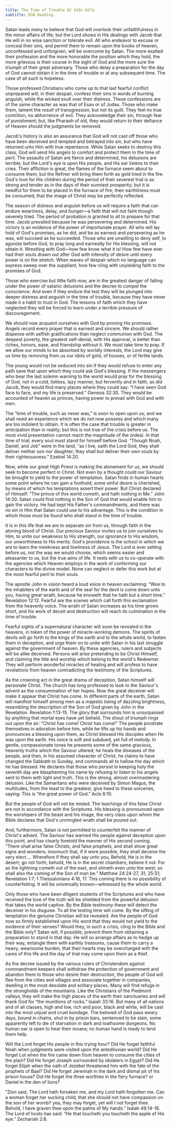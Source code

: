 ```yaml
---
title: The Time of Trouble GC 620c-627a
subtitle: EGW Reading
---
```


Satan leads many to believe that God will overlook their unfaithfulness in the minor affairs of life; but the Lord shows in His dealings with Jacob that He will in no wise sanction or tolerate evil. All who endeavor to excuse or conceal their sins, and permit them to remain upon the books of heaven, unconfessed and unforgiven, will be overcome by Satan. The more exalted their profession and the more honorable the position which they hold, the more grievous is their course in the sight of God and the more sure the triumph of their great adversary. Those who delay a preparation for the day of God cannot obtain it in the time of trouble or at any subsequent time. The case of all such is hopeless.

Those professed Christians who come up to that last fearful conflict unprepared will, in their despair, confess their sins in words of burning anguish, while the wicked exult over their distress. These confessions are of the same character as was that of Esau or of Judas. Those who make them, lament the _result_ of transgression, but not its guilt. They feel no true contrition, no abhorrence of evil. They acknowledge their sin, through fear of punishment; but, like Pharaoh of old, they would return to their defiance of Heaven should the judgments be removed.

Jacob's history is also an assurance that God will not cast off those who have been deceived and tempted and betrayed into sin, but who have returned unto Him with true repentance. While Satan seeks to destroy this class, God will send His angels to comfort and protect them in the time of peril. The assaults of Satan are fierce and determined, his delusions are terrible; but the Lord's eye is upon His people, and His ear listens to their cries. Their affliction is great, the flames of the furnace seem about to consume them; but the Refiner will bring them forth as gold tried in the fire. God's love for His children during the period of their severest trial is as strong and tender as in the days of their sunniest prosperity; but it is needful for them to be placed in the furnace of fire; their earthliness must be consumed, that the image of Christ may be perfectly reflected.

The season of distress and anguish before us will require a faith that can endure weariness, delay, and hunger—a faith that will not faint though severely tried. The period of probation is granted to all to prepare for that time. Jacob prevailed because he was persevering and determined. His victory is an evidence of the power of importunate prayer. All who will lay hold of God's promises, as he did, and be as earnest and persevering as he was, will succeed as he succeeded. Those who are unwilling to deny self, to agonize before God, to pray long and earnestly for His blessing, will not obtain it. Wrestling with God—how few know what it is! How few have ever had their souls drawn out after God with intensity of desire until every power is on the stretch. When waves of despair which no language can express sweep over the suppliant, how few cling with unyielding faith to the promises of God.

Those who exercise but little faith now, are in the greatest danger of falling under the power of satanic delusions and the decree to compel the conscience. And even if they endure the test they will be plunged into deeper distress and anguish in the time of trouble, because they have never made it a habit to trust in God. The lessons of faith which they have neglected they will be forced to learn under a terrible pressure of discouragement.

We should now acquaint ourselves with God by proving His promises. Angels record every prayer that is earnest and sincere. We should rather dispense with selfish gratifications than neglect communion with God. The deepest poverty, the greatest self-denial, with His approval, is better than riches, honors, ease, and friendship without it. We must take time to pray. If we allow our minds to be absorbed by worldly interests, the Lord may give us time by removing from us our idols of gold, of houses, or of fertile lands.

The young would not be seduced into sin if they would refuse to enter any path save that upon which they could ask God's blessing. If the messengers who bear the last solemn warning to the world would pray for the blessing of God, not in a cold, listless, lazy manner, but fervently and in faith, as did Jacob, they would find many places where they could say: “I have seen God face to face, and my life is preserved.” Genesis 32:30. They would be accounted of heaven as princes, having power to prevail with God and with men.

The “time of trouble, such as never was,” is soon to open upon us; and we shall need an experience which we do not now possess and which many are too indolent to obtain. It is often the case that trouble is greater in anticipation than in reality; but this is not true of the crisis before us. The most vivid presentation cannot reach the magnitude of the ordeal. In that time of trial, every soul must stand for himself before God. “Though Noah, Daniel, and Job” were in the land, “as I live, saith the Lord God, they shall deliver neither son nor daughter; they shall but deliver their own souls by their righteousness.” Ezekiel 14:20.

Now, while our great High Priest is making the atonement for us, we should seek to become perfect in Christ. Not even by a thought could our Saviour be brought to yield to the power of temptation. Satan finds in human hearts some point where he can gain a foothold; some sinful desire is cherished, by means of which his temptations assert their power. But Christ declared of Himself: “The prince of this world cometh, and hath nothing in Me.” John 14:30. Satan could find nothing in the Son of God that would enable him to gain the victory. He had kept His Father's commandments, and there was no sin in Him that Satan could use to his advantage. This is the condition in which those must be found who shall stand in the time of trouble.

It is in this life that we are to separate sin from us, through faith in the atoning blood of Christ. Our precious Saviour invites us to join ourselves to Him, to unite our weakness to His strength, our ignorance to His wisdom, our unworthiness to His merits. God's providence is the school in which we are to learn the meekness and lowliness of Jesus. The Lord is ever setting before us, not the way we would choose, which seems easier and pleasanter to us, but the true aims of life. It rests with us to co-operate with the agencies which Heaven employs in the work of conforming our characters to the divine model. None can neglect or defer this work but at the most fearful peril to their souls.

The apostle John in vision heard a loud voice in heaven exclaiming: “Woe to the inhabiters of the earth and of the sea! for the devil is come down unto you, having great wrath, because he knoweth that he hath but a short time.” Revelation 12:12. Fearful are the scenes which call forth this exclamation from the heavenly voice. The wrath of Satan increases as his time grows short, and his work of deceit and destruction will reach its culmination in the time of trouble.

Fearful sights of a supernatural character will soon be revealed in the heavens, in token of the power of miracle-working demons. The spirits of devils will go forth to the kings of the earth and to the whole world, to fasten them in deception, and urge them on to unite with Satan in his last struggle against the government of heaven. By these agencies, rulers and subjects will be alike deceived. Persons will arise pretending to be Christ Himself, and claiming the title and worship which belong to the world's Redeemer. They will perform wonderful miracles of healing and will profess to have revelations from heaven contradicting the testimony of the Scriptures.

As the crowning act in the great drama of deception, Satan himself will personate Christ. The church has long professed to look to the Saviour's advent as the consummation of her hopes. Now the great deceiver will make it appear that Christ has come. In different parts of the earth, Satan will manifest himself among men as a majestic being of dazzling brightness, resembling the description of the Son of God given by John in the Revelation. Revelation 1:13-15. The glory that surrounds him is unsurpassed by anything that mortal eyes have yet beheld. The shout of triumph rings out upon the air: “Christ has come! Christ has come!” The people prostrate themselves in adoration before him, while he lifts up his hands and pronounces a blessing upon them, as Christ blessed His disciples when He was upon the earth. His voice is soft and subdued, yet full of melody. In gentle, compassionate tones he presents some of the same gracious, heavenly truths which the Saviour uttered; he heals the diseases of the people, and then, in his assumed character of Christ, he claims to have changed the Sabbath to Sunday, and commands all to hallow the day which he has blessed. He declares that those who persist in keeping holy the seventh day are blaspheming his name by refusing to listen to his angels sent to them with light and truth. This is the strong, almost overmastering delusion. Like the Samaritans who were deceived by Simon Magus, the multitudes, from the least to the greatest, give heed to these sorceries, saying: This is “the great power of God.” Acts 8:10.

But the people of God will not be misled. The teachings of this false Christ are not in accordance with the Scriptures. His blessing is pronounced upon the worshipers of the beast and his image, the very class upon whom the Bible declares that God's unmingled wrath shall be poured out.

And, furthermore, Satan is not permitted to counterfeit the manner of Christ's advent. The Saviour has warned His people against deception upon this point, and has clearly foretold the manner of His second coming. “There shall arise false Christs, and false prophets, and shall show great signs and wonders; insomuch that, if it were possible, they shall deceive the very elect.... Wherefore if they shall say unto you, Behold, He is in the desert; go not forth; behold, He is in the secret chambers; believe it not. For as the lightning cometh out of the east, and shineth even unto the west; so shall also the coming of the Son of man be.” Matthew 24:24-27, 31; 25:31; Revelation 1:7; 1 Thessalonians 4:16, 17. This coming there is no possibility of counterfeiting. It will be universally known—witnessed by the whole world.

Only those who have been diligent students of the Scriptures and who have received the love of the truth will be shielded from the powerful delusion that takes the world captive. By the Bible testimony these will detect the deceiver in his disguise. To all the testing time will come. By the sifting of temptation the genuine Christian will be revealed. Are the people of God now so firmly established upon His word that they would not yield to the evidence of their senses? Would they, in such a crisis, cling to the Bible and the Bible only? Satan will, if possible, prevent them from obtaining a preparation to stand in that day. He will so arrange affairs as to hedge up their way, entangle them with earthly treasures, cause them to carry a heavy, wearisome burden, that their hearts may be overcharged with the cares of this life and the day of trial may come upon them as a thief.

As the decree issued by the various rulers of Christendom against commandment keepers shall withdraw the protection of government and abandon them to those who desire their destruction, the people of God will flee from the cities and villages and associate together in companies, dwelling in the most desolate and solitary places. Many will find refuge in the strongholds of the mountains. Like the Christians of the Piedmont valleys, they will make the high places of the earth their sanctuaries and will thank God for “the munitions of rocks.” Isaiah 33:16. But many of all nations and of all classes, high and low, rich and poor, black and white, will be cast into the most unjust and cruel bondage. The beloved of God pass weary days, bound in chains, shut in by prison bars, sentenced to be slain, some apparently left to die of starvation in dark and loathsome dungeons. No human ear is open to hear their moans; no human hand is ready to lend them help.

Will the Lord forget His people in this trying hour? Did He forget faithful Noah when judgments were visited upon the antediluvian world? Did He forget Lot when the fire came down from heaven to consume the cities of the plain? Did He forget Joseph surrounded by idolaters in Egypt? Did He forget Elijah when the oath of Jezebel threatened him with the fate of the prophets of Baal? Did He forget Jeremiah in the dark and dismal pit of his prison house? Did He forget the three worthies in the fiery furnace? or Daniel in the den of lions?

“Zion said, The Lord hath forsaken me, and my Lord hath forgotten me. Can a woman forget her sucking child, that she should not have compassion on the son of her womb? yea, they may forget, yet will I not forget thee. Behold, I have graven thee upon the palms of My hands.” Isaiah 49:14-16. The Lord of hosts has said: “He that toucheth you toucheth the apple of His eye.” Zechariah 2:8.
